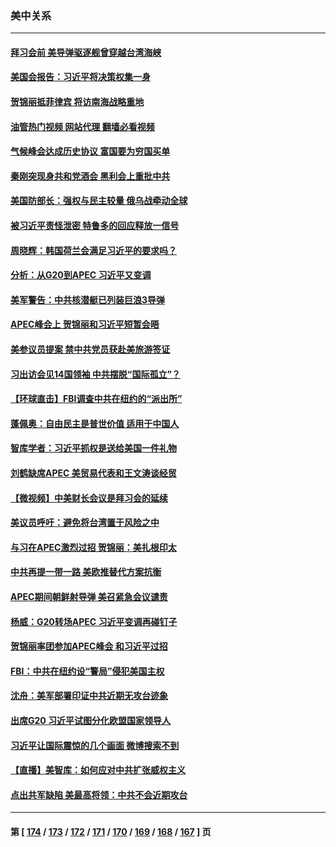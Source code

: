 ### 美中关系
---
#### [拜习会前 美导弹驱逐舰曾穿越台湾海峡](../../pages/nf1412576/n13869825.md?11211645) 
#### [美国会报告：习近平将决策权集一身](../../pages/nf1412576/n13868227.md?11211645) 
#### [贺锦丽抵菲律宾 将访南海战略重地](../../pages/nf1412576/n13869708.md?11211645) 
#### [油管热门视频 网站代理 翻墙必看视频](http://138.2.39.72:81/youtube.html?epic-marker?11211645)
#### [气候峰会达成历史协议 富国要为穷国买单](../../pages/nf1412576/n13869697.md?11211645) 
#### [秦刚突现身共和党酒会 黑利会上重批中共](../../pages/nf1412576/n13869661.md?11211645) 
#### [美国防部长：强权与民主较量 俄乌战牵动全球](../../pages/nf1412576/n13869590.md?11211645) 
#### [被习近平责怪泄密 特鲁多的回应释放一信号](../../pages/nf1412576/n13869336.md?11211645) 
#### [周晓辉：韩国荷兰会满足习近平的要求吗？](../../pages/nf1412576/n13869334.md?11211645) 
#### [分析：从G20到APEC 习近平又变调](../../pages/nf1412576/n13869256.md?11211645) 
#### [美军警告：中共核潜艇已列装巨浪3导弹](../../pages/nf1412576/n13869050.md?11211645) 
#### [APEC峰会上 贺锦丽和习近平短暂会晤](../../pages/nf1412576/n13868909.md?11211645) 
#### [美参议员提案 禁中共党员获赴美旅游签证](../../pages/nf1412576/n13868791.md?11211645) 
#### [习出访会见14国领袖 中共摆脱“国际孤立”？](../../pages/nf1412576/n13868467.md?11211645) 
#### [【环球直击】FBI调查中共在纽约的“派出所”](../../pages/nf1412576/n13868756.md?11211645) 
#### [蓬佩奥：自由民主是普世价值 适用于中国人](../../pages/nf1412576/n13868777.md?11211645) 
#### [智库学者：习近平抓权是送给美国一件礼物](../../pages/nf1412576/n13868755.md?11211645) 
#### [刘鹤缺席APEC 美贸易代表和王文涛谈经贸](../../pages/nf1412576/n13868724.md?11211645) 
#### [【微视频】中美财长会议是拜习会的延续](../../pages/nf1412576/n13868630.md?11211645) 
#### [美议员呼吁：避免将台湾置于风险之中](../../pages/nf1412576/n13868599.md?11211645) 
#### [与习在APEC激烈过招 贺锦丽：美扎根印太](../../pages/nf1412576/n13868701.md?11211645) 
#### [中共再提一带一路 美欧推替代方案抗衡](../../pages/nf1412576/n13868587.md?11211645) 
#### [APEC期间朝鲜射导弹 美召紧急会议谴责](../../pages/nf1412576/n13868588.md?11211645) 
#### [杨威：G20转场APEC 习近平变调再碰钉子](../../pages/nf1412576/n13868132.md?11211645) 
#### [贺锦丽率团参加APEC峰会 和习近平过招](../../pages/nf1412576/n13868090.md?11211645) 
#### [FBI：中共在纽约设“警局”侵犯美国主权](../../pages/nf1412576/n13868089.md?11211645) 
#### [沈舟：美军部署印证中共近期无攻台迹象](../../pages/nf1412576/n13867350.md?11211645) 
#### [出席G20 习近平试图分化欧盟国家领导人](../../pages/nf1412576/n13867299.md?11211645) 
#### [习近平让国际震惊的几个画面 微博搜索不到](../../pages/nf1412576/n13867955.md?11211645) 
#### [【直播】美智库：如何应对中共扩张威权主义](../../pages/nf1412576/n13868073.md?11211645) 
#### [点出共军缺陷 美最高将领：中共不会近期攻台](../../pages/nf1412576/n13868015.md?11211645) 

---
#### 第 [ [174](./174.md?11211645) / [173](./173.md?11211645) / [172](./172.md?11211645) / [171](./171.md?11211645) / [170](./170.md?11211645) / [169](./169.md?11211645) / [168](./168.md?11211645) / [167](./167.md?11211645) ] 页
